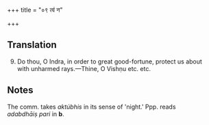 +++
title = "०९ त्वं न"

+++
## Translation
9. Do thou, O Indra, in order to great good-fortune, protect us about  
with unharmed rays.—Thine, O Vishṇu etc. etc.

## Notes
The comm. takes *aktúbhis* in its sense of 'night.' Ppp. reads  
*adabdhāiṣ pari* in **b**.
